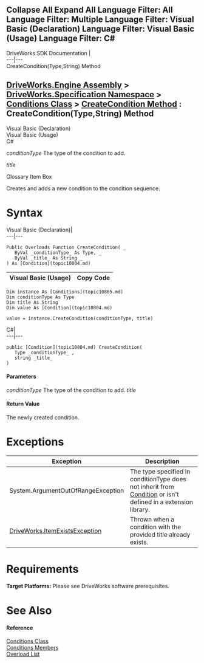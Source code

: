 Collapse All Expand All Language Filter: All  Language Filter: Multiple  Language Filter: Visual Basic (Declaration) Language Filter: Visual Basic (Usage) Language Filter: C#  
---  
DriveWorks SDK Documentation  |   
---|---  
CreateCondition(Type,String) Method   
  
[DriveWorks.Engine Assembly](topic2156.md) > [DriveWorks.Specification Namespace](topic10764.md) > [Conditions Class](topic10865.md) > [CreateCondition Method](topic10872.md) : CreateCondition(Type,String) Method  
---  
  
Visual Basic (Declaration)    
Visual Basic (Usage)    
C# 

_conditionType_
    The type of the condition to add.

_title_
    

Glossary Item Box

Creates and adds a new condition to the condition sequence. 

# Syntax

Visual Basic (Declaration)|   
---|---  
      
    
    Public Overloads Function CreateCondition( _
       ByVal _conditionType_ As Type, _
       ByVal _title_ As String _
    ) As [Condition](topic10804.md)  
  
Visual Basic (Usage)| Copy Code  
---|---  
      
    
    Dim instance As [Conditions](topic10865.md)
    Dim conditionType As Type
    Dim title As String
    Dim value As [Condition](topic10804.md)
     
    value = instance.CreateCondition(conditionType, title)  
  
C#|   
---|---  
      
    
    public [Condition](topic10804.md) CreateCondition( 
       Type _conditionType_ ,
       string _title_
    )  
  
#### Parameters

 _conditionType_
    The type of the condition to add.
_title_
    

#### Return Value

The newly created condition.

# Exceptions

Exception| Description  
---|---  
System.ArgumentOutOfRangeException| The type specified in conditionType does not inherit from [Condition](topic10804.md) or isn't defined in a extension library.  
[DriveWorks.ItemExistsException](topic3561.md)| Thrown when a condition with the provided title already exists.  
  
# Requirements

**Target Platforms:** Please see DriveWorks software prerequisites.

# See Also

#### Reference

[Conditions Class](topic10865.md)   
[Conditions Members](topic10866.md)   
[Overload List](topic10872.md)


